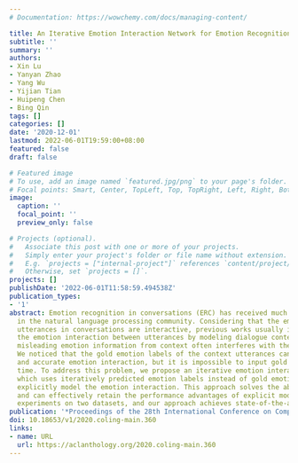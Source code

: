 ```yaml
---
# Documentation: https://wowchemy.com/docs/managing-content/

title: An Iterative Emotion Interaction Network for Emotion Recognition in Conversations
subtitle: ''
summary: ''
authors:
- Xin Lu
- Yanyan Zhao
- Yang Wu
- Yijian Tian
- Huipeng Chen
- Bing Qin
tags: []
categories: []
date: '2020-12-01'
lastmod: 2022-06-01T19:59:00+08:00
featured: false
draft: false

# Featured image
# To use, add an image named `featured.jpg/png` to your page's folder.
# Focal points: Smart, Center, TopLeft, Top, TopRight, Left, Right, BottomLeft, Bottom, BottomRight.
image:
  caption: ''
  focal_point: ''
  preview_only: false

# Projects (optional).
#   Associate this post with one or more of your projects.
#   Simply enter your project's folder or file name without extension.
#   E.g. `projects = ["internal-project"]` references `content/project/deep-learning/index.md`.
#   Otherwise, set `projects = []`.
projects: []
publishDate: '2022-06-01T11:58:59.494538Z'
publication_types:
- '1'
abstract: Emotion recognition in conversations (ERC) has received much attention recently
  in the natural language processing community. Considering that the emotions of the
  utterances in conversations are interactive, previous works usually implicitly model
  the emotion interaction between utterances by modeling dialogue context, but the
  misleading emotion information from context often interferes with the emotion interaction.
  We noticed that the gold emotion labels of the context utterances can provide explicit
  and accurate emotion interaction, but it is impossible to input gold labels at inference
  time. To address this problem, we propose an iterative emotion interaction network,
  which uses iteratively predicted emotion labels instead of gold emotion labels to
  explicitly model the emotion interaction. This approach solves the above problem,
  and can effectively retain the performance advantages of explicit modeling. We conduct
  experiments on two datasets, and our approach achieves state-of-the-art performance.
publication: '*Proceedings of the 28th International Conference on Computational Linguistics*'
doi: 10.18653/v1/2020.coling-main.360
links:
- name: URL
  url: https://aclanthology.org/2020.coling-main.360
---
```

